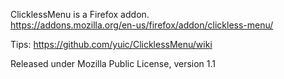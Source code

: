 ClicklessMenu is a Firefox addon.  
https://addons.mozilla.org/en-us/firefox/addon/clickless-menu/  

Tips:
https://github.com/yuic/ClicklessMenu/wiki  

Released under Mozilla Public License, version 1.1

